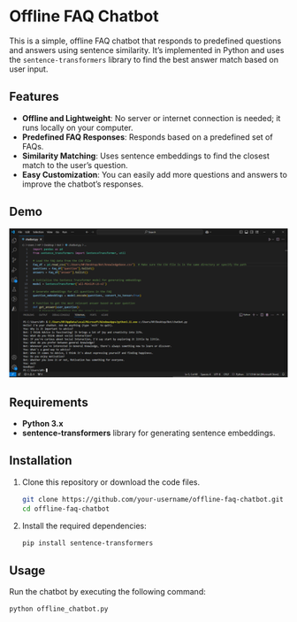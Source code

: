 # Offline FAQ Chatbot

This is a simple, offline FAQ chatbot that responds to predefined questions and answers using sentence similarity. It’s implemented in Python and uses the `sentence-transformers` library to find the best answer match based on user input.

## Features

- **Offline and Lightweight**: No server or internet connection is needed; it runs locally on your computer.
- **Predefined FAQ Responses**: Responds based on a predefined set of FAQs.
- **Similarity Matching**: Uses sentence embeddings to find the closest match to the user’s question.
- **Easy Customization**: You can easily add more questions and answers to improve the chatbot’s responses.

## Demo

![Chatbot Demo Screenshot](https://github.com/Shahzeb-Ali-Web-Developer/chatbot/blob/Shahzeb-Ali-Web-Developer/resources/demo.png)

## Requirements

- **Python 3.x**
- **sentence-transformers** library for generating sentence embeddings.

## Installation

1. Clone this repository or download the code files.

    ```bash
    git clone https://github.com/your-username/offline-faq-chatbot.git
    cd offline-faq-chatbot
    ```

2. Install the required dependencies:

    ```bash
    pip install sentence-transformers
    ```

## Usage

Run the chatbot by executing the following command:

```bash
python offline_chatbot.py
